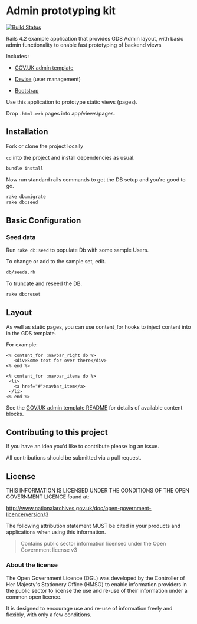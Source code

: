 # Admin prototyping kit

[![Build Status](https://travis-ci.org/EnvironmentAgency/admin-prototype-kit.svg)](https://travis-ci.org/EnvironmentAgency/admin-prototype-kit)

Rails 4.2 example application that provides GDS Admin layout, with basic
admin functionality to enable fast prototyping of backend views

Includes :

- [GOV.UK admin template](https://github.com/alphagov/govuk_admin_template)

- [Devise](https://github.com/plataformatec/devise) (user management)
- [Bootstrap](http://getbootstrap.com)

Use this application to prototype static views (pages).

Drop `.html.erb` pages into app/views/pages.

## Installation

Fork or clone the project locally

`cd` into the project and install dependencies as usual.

```bash
bundle install
```

Now run standard rails commands to get the DB setup and you're good to go.

```bash
rake db:migrate
rake db:seed
```

## Basic Configuration

###  Seed data

Run ```rake db:seed``` to populate Db with some sample Users.

To change or add to the sample set, edit.

```bash
db/seeds.rb
```

To truncate and reseed the DB.

```bash
rake db:reset
```

## Layout

As well as static pages, you can use content_for hooks to inject content into in the GDS template.

For example:

```HTML+ERB
<% content_for :navbar_right do %>
   <div>Some text for over there</div>
<% end %>

<% content_for :navbar_items do %>
 <li>
   <a href="#">navbar_item</a>
 </li>
<% end %>
```

See the [GOV.UK admin template README](https://github.com/alphagov/govuk_admin_template) for details of available content blocks.

## Contributing to this project

If you have an idea you'd like to contribute please log an issue.

All contributions should be submitted via a pull request.

## License

THIS INFORMATION IS LICENSED UNDER THE CONDITIONS OF THE OPEN GOVERNMENT LICENCE found at:

http://www.nationalarchives.gov.uk/doc/open-government-licence/version/3

The following attribution statement MUST be cited in your products and applications when using this information.

>Contains public sector information licensed under the Open Government license v3

### About the license

The Open Government Licence (OGL) was developed by the Controller of Her Majesty's Stationery Office (HMSO) to enable information providers in the public sector to license the use and re-use of their information under a common open licence.

It is designed to encourage use and re-use of information freely and flexibly, with only a few conditions.
